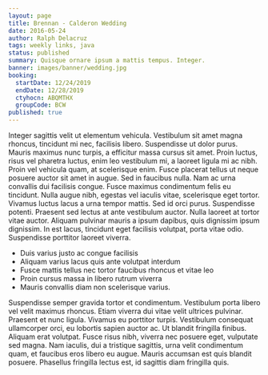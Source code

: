 ```yaml
---
layout: page
title: Brennan - Calderon Wedding
date: 2016-05-24
author: Ralph Delacruz
tags: weekly links, java
status: published
summary: Quisque ornare ipsum a mattis tempus. Integer.
banner: images/banner/wedding.jpg
booking:
  startDate: 12/24/2019
  endDate: 12/28/2019
  ctyhocn: ABQMTHX
  groupCode: BCW
published: true
---
```

Integer sagittis velit ut elementum vehicula. Vestibulum sit amet magna rhoncus, tincidunt mi nec, facilisis libero. Suspendisse ut dolor purus. Mauris maximus nunc turpis, a efficitur massa cursus sit amet. Proin luctus, risus vel pharetra luctus, enim leo vestibulum mi, a laoreet ligula mi ac nibh. Proin vel vehicula quam, at scelerisque enim. Fusce placerat tellus ut neque posuere auctor sit amet in augue. Sed in faucibus nulla. Nam ac urna convallis dui facilisis congue. Fusce maximus condimentum felis eu tincidunt.
Nulla augue nibh, egestas vel iaculis vitae, scelerisque eget tortor. Vivamus luctus lacus a urna tempor mattis. Sed id orci purus. Suspendisse potenti. Praesent sed lectus at ante vestibulum auctor. Nulla laoreet at tortor vitae auctor. Aliquam pulvinar mauris a ipsum dapibus, quis dignissim ipsum dignissim. In est lacus, tincidunt eget facilisis volutpat, porta vitae odio. Suspendisse porttitor laoreet viverra.

* Duis varius justo ac congue facilisis
* Aliquam varius lacus quis ante volutpat interdum
* Fusce mattis tellus nec tortor faucibus rhoncus et vitae leo
* Proin cursus massa in libero rutrum viverra
* Mauris convallis diam non scelerisque varius.

Suspendisse semper gravida tortor et condimentum. Vestibulum porta libero vel velit maximus rhoncus. Etiam viverra dui vitae velit ultrices pulvinar. Praesent et nunc ligula. Vivamus eu porttitor turpis. Vestibulum consequat ullamcorper orci, eu lobortis sapien auctor ac. Ut blandit fringilla finibus. Aliquam erat volutpat. Fusce risus nibh, viverra nec posuere eget, vulputate sed magna. Nam iaculis, dui a tristique sagittis, urna velit condimentum quam, et faucibus eros libero eu augue. Mauris accumsan est quis blandit posuere. Phasellus fringilla lectus est, id sagittis diam fringilla quis.
